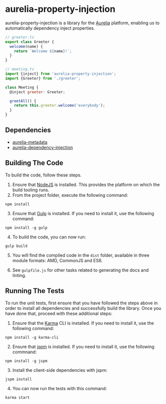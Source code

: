 # aurelia-property-injection

aurelia-property-injection is a library for the [Aurelia](http://www.aurelia.io/) platform, enabling us to automatically dependency inject properties.

```javascript
// greeter.ts
export class Greeter {
  welcome(name) {
    return `Welcome ${name}!`;
  }
}

// meeting.ts
import {inject} from 'aurelia-property-injection';
import {Greeter} from './greeter';

class Meeting {
  @inject greeter: Greeter;

  greetAll() {
    return this.greeter.welcome('everybody');
  }
}

```

## Dependencies

* [aurelia-metadata](https://github.com/aurelia/metadata)
* [aurelia-dependency-injection](https://github.com/aurelia/dependency-injection)

## Building The Code

To build the code, follow these steps.

1. Ensure that [NodeJS](http://nodejs.org/) is installed. This provides the platform on which the build tooling runs.
2. From the project folder, execute the following command:

  ```shell
  npm install
  ```
3. Ensure that [Gulp](http://gulpjs.com/) is installed. If you need to install it, use the following command:

  ```shell
  npm install -g gulp
  ```
4. To build the code, you can now run:

  ```shell
  gulp build
  ```
5. You will find the compiled code in the `dist` folder, available in three module formats: AMD, CommonJS and ES6.

6. See `gulpfile.js` for other tasks related to generating the docs and linting.

## Running The Tests

To run the unit tests, first ensure that you have followed the steps above in order to install all dependencies and successfully build the library. Once you have done that, proceed with these additional steps:

1. Ensure that the [Karma](http://karma-runner.github.io/) CLI is installed. If you need to install it, use the following command:

  ```shell
  npm install -g karma-cli
  ```
2. Ensure that [jspm](http://jspm.io/) is installed. If you need to install it, use the following commnand:

  ```shell
  npm install -g jspm
  ```
3. Install the client-side dependencies with jspm:

  ```shell
  jspm install
  ```

4. You can now run the tests with this command:

  ```shell
  karma start
  ```
